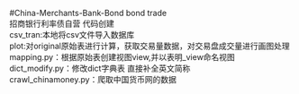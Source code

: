 #China-Merchants-Bank-Bond
bond trade  
招商银行利率债自营 代码创建  
csv_tran:本地将csv文件导入数据库  
plot:对original原始表进行计算，获取交易量数据，对交易盘成交量进行画图处理  
mapping.py：根据原始表创建视图view,并以表明_view命名视图  
dict_modify.py：修改dict字典表 直接补全英文简称  
crawl_chinamoney.py：爬取中国货币网的数据
